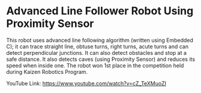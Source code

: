 # Advanced Line Follower Robot Using Proximity Sensor
This robot uses advanced line following algorithm (written using Embedded C); it can trace straight line, obtuse turns, right turns, acute turns and can detect perpendicular junctions. It can also detect obstacles and stop at a safe distance. It also detects caves (using Proximity Sensor) and reduces its speed when inside one. The robot won 1st place in the competition held during Kaizen Robotics Program.

YouTube Link: https://www.youtube.com/watch?v=cZ_TeXMuoZI
